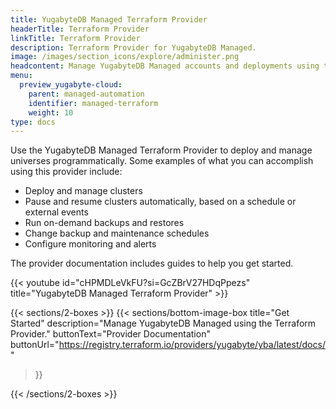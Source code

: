 ```yaml
---
title: YugabyteDB Managed Terraform Provider
headerTitle: Terraform Provider
linkTitle: Terraform Provider
description: Terraform Provider for YugabyteDB Managed.
image: /images/section_icons/explore/administer.png
headcontent: Manage YugabyteDB Managed accounts and deployments using the Terraform Provider
menu:
  preview_yugabyte-cloud:
    parent: managed-automation
    identifier: managed-terraform
    weight: 10
type: docs
---
```


Use the YugabyteDB Managed Terraform Provider to deploy and manage universes programmatically. Some examples of what you can accomplish using this provider include:

- Deploy and manage clusters
- Pause and resume clusters automatically, based on a schedule or external events
- Run on-demand backups and restores
- Change backup and maintenance schedules
- Configure monitoring and alerts

The provider documentation includes guides to help you get started.

{{< youtube id="cHPMDLeVkFU?si=GcZBrV27HDqPpezs" title="YugabyteDB Managed Terraform Provider" >}}

{{< sections/2-boxes >}}
  {{< sections/bottom-image-box
    title="Get Started"
    description="Manage YugabyteDB Managed using the Terraform Provider."
    buttonText="Provider Documentation"
    buttonUrl="https://registry.terraform.io/providers/yugabyte/yba/latest/docs/"
  >}}

{{< /sections/2-boxes >}}

